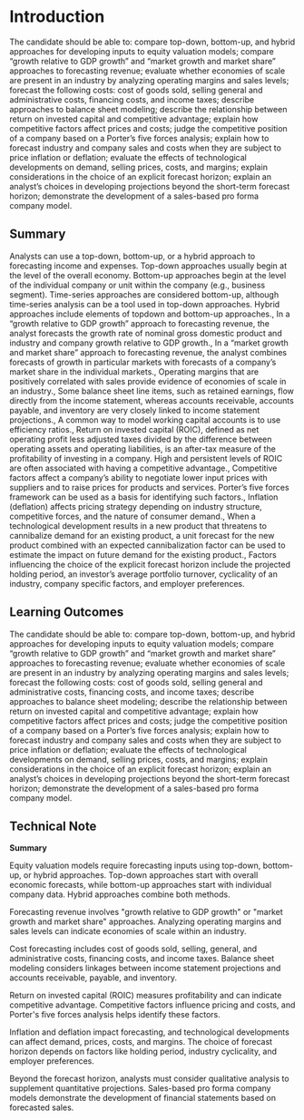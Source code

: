 # Introduction

The candidate should be able to: compare top-down, bottom-up, and hybrid approaches for developing inputs to equity valuation models; compare “growth relative to GDP growth” and “market growth and market share” approaches to forecasting revenue; evaluate whether economies of scale are present in an industry by analyzing operating margins and sales levels; forecast the following costs: cost of goods sold, selling general and administrative costs, financing costs, and income taxes; describe approaches to balance sheet modeling; describe the relationship between return on invested capital and competitive advantage; explain how competitive factors affect prices and costs; judge the competitive position of a company based on a Porter’s five forces analysis; explain how to forecast industry and company sales and costs when they are subject to price inflation or deflation; evaluate the effects of technological developments on demand, selling prices, costs, and margins; explain considerations in the choice of an explicit forecast horizon; explain an analyst’s choices in developing projections beyond the short-term forecast horizon; demonstrate the development of a sales-based pro forma company model.

## Summary

Analysts can use a top-down, bottom-up, or a hybrid approach to forecasting income and expenses. Top-down approaches usually begin at the level of the overall economy. Bottom-up approaches begin at the level of the individual company or unit within the company (e.g., business segment). Time-series approaches are considered bottom-up, although time-series analysis can be a tool used in top-down approaches. Hybrid approaches include elements of topdown and bottom-up approaches., In a “growth relative to GDP growth” approach to forecasting revenue, the analyst forecasts the growth rate of nominal gross domestic product and industry and company growth relative to GDP growth., In a “market growth and market share” approach to forecasting revenue, the analyst combines forecasts of growth in particular markets with forecasts of a company’s market share in the individual markets., Operating margins that are positively correlated with sales provide evidence of economies of scale in an industry., Some balance sheet line items, such as retained earnings, flow directly from the income statement, whereas accounts receivable, accounts payable, and inventory are very closely linked to income statement projections., A common way to model working capital accounts is to use efficiency ratios., Return on invested capital (ROIC), defined as net operating profit less adjusted taxes divided by the difference between operating assets and operating liabilities, is an after-tax measure of the profitability of investing in a company. High and persistent levels of ROIC are often associated with having a competitive advantage., Competitive factors affect a company’s ability to negotiate lower input prices with suppliers and to raise prices for products and services. Porter’s five forces framework can be used as a basis for identifying such factors., Inflation (deflation) affects pricing strategy depending on industry structure, competitive forces, and the nature of consumer demand., When a technological development results in a new product that threatens to cannibalize demand for an existing product, a unit forecast for the new product combined with an expected cannibalization factor can be used to estimate the impact on future demand for the existing product., Factors influencing the choice of the explicit forecast horizon include the projected holding period, an investor’s average portfolio turnover, cyclicality of an industry, company specific factors, and employer preferences.

## Learning Outcomes

The candidate should be able to: compare top-down, bottom-up, and hybrid approaches for developing inputs to equity valuation models; compare “growth relative to GDP growth” and “market growth and market share” approaches to forecasting revenue; evaluate whether economies of scale are present in an industry by analyzing operating margins and sales levels; forecast the following costs: cost of goods sold, selling general and administrative costs, financing costs, and income taxes; describe approaches to balance sheet modeling; describe the relationship between return on invested capital and competitive advantage; explain how competitive factors affect prices and costs; judge the competitive position of a company based on a Porter’s five forces analysis; explain how to forecast industry and company sales and costs when they are subject to price inflation or deflation; evaluate the effects of technological developments on demand, selling prices, costs, and margins; explain considerations in the choice of an explicit forecast horizon; explain an analyst’s choices in developing projections beyond the short-term forecast horizon; demonstrate the development of a sales-based pro forma company model.

## Technical Note

**Summary**

Equity valuation models require forecasting inputs using top-down, bottom-up, or hybrid approaches. Top-down approaches start with overall economic forecasts, while bottom-up approaches start with individual company data. Hybrid approaches combine both methods.

Forecasting revenue involves "growth relative to GDP growth" or "market growth and market share" approaches. Analyzing operating margins and sales levels can indicate economies of scale within an industry.

Cost forecasting includes cost of goods sold, selling, general, and administrative costs, financing costs, and income taxes. Balance sheet modeling considers linkages between income statement projections and accounts receivable, payable, and inventory.

Return on invested capital (ROIC) measures profitability and can indicate competitive advantage. Competitive factors influence pricing and costs, and Porter's five forces analysis helps identify these factors.

Inflation and deflation impact forecasting, and technological developments can affect demand, prices, costs, and margins. The choice of forecast horizon depends on factors like holding period, industry cyclicality, and employer preferences.

Beyond the forecast horizon, analysts must consider qualitative analysis to supplement quantitative projections. Sales-based pro forma company models demonstrate the development of financial statements based on forecasted sales.